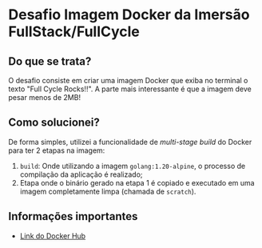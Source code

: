 # Desafio Imagem Docker da Imersão FullStack/FullCycle

## Do que se trata?

O desafio consiste em criar uma imagem Docker que exiba no terminal o texto "Full Cycle Rocks!!". A parte mais interessante é que a imagem deve pesar menos de 2MB!

## Como solucionei?

De forma simples, utilizei a funcionalidade de _multi-stage build_ do Docker para ter 2 etapas na imagem:

1. `build`: Onde utilizando a imagem `golang:1.20-alpine`, o processo de compilação da aplicação é realizado;
2. Etapa onde o binário gerado na etapa 1 é copiado e executado em uma imagem completamente limpa (chamada de `scratch`).

## Informações importantes

- [Link do Docker Hub](https://hub.docker.com/r/marechaldev/fullcycle)
